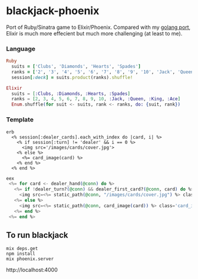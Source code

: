 # blackjack-phoenix
Port of Ruby/Sinatra game to Elixir/Phoenix.  Compared with my [golang port](https://github.com/mark-greene/go-blackjack), Elixir is much more effecient but much more challenging (at least to me).
### Language
```Ruby
Ruby
  suits = ['Clubs', 'Diamonds', 'Hearts', 'Spades']
  ranks = ['2', '3', '4', '5', '6', '7', '8', '9', '10', 'Jack', 'Queen', 'King', 'Ace']
  session[:deck] = suits.product(ranks).shuffle!
```
```Elixir
Elixir
  suits = [:Clubs, :Diamonds, :Hearts, :Spades]
  ranks = [2, 3, 4, 5, 6, 7, 8, 9, 10, :Jack, :Queen, :King, :Ace]
  Enum.shuffle(for suit <- suits, rank <- ranks, do: {suit, rank})
```
### Template
```erb
erb
  <% session[:dealer_cards].each_with_index do |card, i| %>
    <% if session[:turn] != 'dealer' && i == 0 %>
      <img src='/images/cards/cover.jpg'>
    <% else %>
      <%= card_image(card) %>
    <% end %>
  <% end %>
 ```
 ```eex
eex
  <%= for card <- dealer_hand(@conn) do %>
    <%= if !dealer_turn?(@conn) && dealer_first_card?(@conn, card) do %>
      <img src=<%= static_path(@conn, "/images/cards/cover.jpg") %> class='card_image'>
    <%= else %>
      <img src=<%= static_path(@conn, card_image(card)) %> class='card_image'>
    <%= end %>
  <%= end %>
 ```
## To run blackjack
```
mix deps.get
npm install
mix phoenix.server
```
http://localhost:4000
